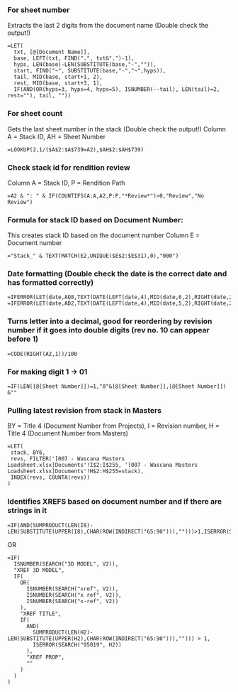 ### For sheet number
Extracts the last 2 digits from the document name (Double check the output!)
```
=LET(
  txt, [@[Document Name]],
  base, LEFT(txt, FIND(".", txt&".")-1),
  hyps, LEN(base)-LEN(SUBSTITUTE(base,"-","")),
  start, FIND("~", SUBSTITUTE(base,"-","~",hyps)),
  tail, MID(base, start+1, 2),
  rest, MID(base, start+3, 1),
  IF(AND(OR(hyps=3, hyps=4, hyps=5), ISNUMBER(--tail), LEN(tail)=2, rest=""), tail, ""))
```  

### For sheet count
Gets the last sheet number in the stack (Double check the output!)
Column A = Stack ID, AH = Sheet Number
```
=LOOKUP(2,1/($A$2:$A$739=A2),$AH$2:$AH$739)
```

### Check stack id for rendition review
Column A = Stack ID, P = Rendition Path
```
=A2 & ": " & IF(COUNTIFS(A:A,A2,P:P,"*Review*")>0,"Review","No Review")
```

### Formula for stack ID based on Document Number:
This creates stack ID based on the document number
Column E = Document number
```
="Stack_" & TEXT(MATCH(E2,UNIQUE($E$2:$E$31),0),"000")
```

### Date formatting (Double check the date is the correct date and has formatted correctly)
```
=IFERROR(LET(date,AQ8,TEXT(DATE(LEFT(date,4),MID(date,6,2),RIGHT(date,2)),"dd/mm/yyyy")),"")
=IFERROR(LET(date,AD2,TEXT(DATE(LEFT(date,4),MID(date,5,2),RIGHT(date,2)),"dd/mm/yyyy")),"")
```

### Turns letter into a decimal, good for reordering by revision number if it goes into double digits (rev no. 10 can appear before 1)
```
=CODE(RIGHT(A2,1))/100
```

### For making digit 1 -> 01
```
=IF(LEN([@[Sheet Number]])=1,"0"&[@[Sheet Number]],[@[Sheet Number]]) &""
```

### Pulling latest revision from stack in Masters
BY = Title 4 (Document Number from Projects), I = Revision number, H = Title 4 (Document Number from Masters)
```
=LET(
 stack, BY6,
 revs, FILTER('[007 - Wascana Masters Loadsheet.xlsx]Documents'!I$2:I$255, '[007 - Wascana Masters Loadsheet.xlsx]Documents'!H$2:H$255=stack),
 INDEX(revs, COUNTA(revs))
)
```

### Identifies XREFS based on document number and if there are strings in it
```
=IF(AND(SUMPRODUCT(LEN(I8)-LEN(SUBSTITUTE(UPPER(I8),CHAR(ROW(INDIRECT("65:90"))),"")))>1,ISERROR(SEARCH("95019",I8))),"XREF","")
```
OR
```
=IF(
  ISNUMBER(SEARCH("3D MODEL", V2)),
  "XREF 3D MODEL",
  IF(
    OR(
      ISNUMBER(SEARCH("xref", V2)),
      ISNUMBER(SEARCH("x ref", V2)),
      ISNUMBER(SEARCH("x-ref", V2))
    ),
    "XREF TITLE",
    IF(
      AND(
        SUMPRODUCT(LEN(H2)-LEN(SUBSTITUTE(UPPER(H2),CHAR(ROW(INDIRECT("65:90"))),""))) > 1,
        ISERROR(SEARCH("95019", H2))
      ),
      "XREF PROP",
      ""
    )
  )
)
```